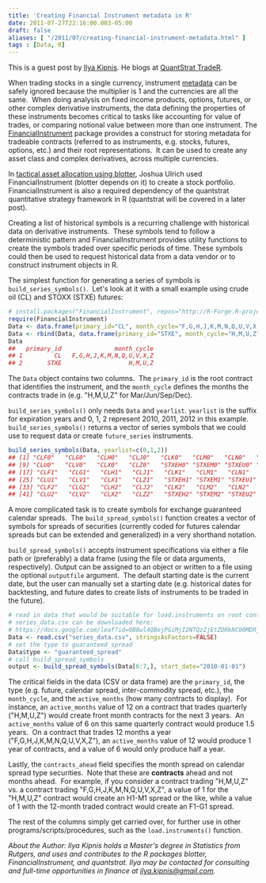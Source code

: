 ```yaml
---
title: 'Creating Financial Instrument metadata in R'
date: 2011-07-27T22:16:00.003-05:00
draft: false
aliases: [ "/2011/07/creating-financial-instrument-metadata.html" ]
tags : [Data, R]
---
```


This is a guest post by [Ilya Kipnis](https://quantstrattrader.wordpress.com/about/). He blogs at [QuantStrat TradeR](https://quantstrattrader.wordpress.com).
  
When trading stocks in a single currency, instrument [metadata](http://en.wikipedia.org/wiki/Metadata) can be safely ignored because the multiplier is 1 and the currencies are all the same.  When doing analysis on fixed income products, options, futures, or other complex derivative instruments, the data defining the properties of these instruments becomes critical to tasks like accounting for value of trades, or comparing notional value between more than one instrument. The [FinancialInstrument](http://r-forge.r-project.org/R/?group_id=316) package provides a construct for storing metadata for tradeable contracts (referred to as instruments, e.g. stocks, futures, options, etc.) and their root representations.  It can be used to create any asset class and complex derivatives, across multiple currencies.   
  
In [tactical asset allocation using blotter](http://blog.fosstrading.com/2009/11/tactical-asset-allocation-using-blotter.html), Joshua Ulrich used FinancialInstrument (blotter depends on it) to create a stock portfolio.  FinancialInstrument is also a required dependency of the quantstrat quantitative strategy framework in R (quantstrat will be covered in a later post).  
  
Creating a list of historical symbols is a recurring challenge with historical data on derivative instruments.  These symbols tend to follow a deterministic pattern and FinancialInstrument provides utility functions to create the symbols traded over specific periods of time. These symbols could then be used to request historical data from a data vendor or to construct instrument objects in R.  
  
The simplest function for generating a series of symbols is `build_series_symbols()`.  Let's look at it with a small example using crude oil (CL) and STOXX (STXE) futures:  
  
```r
# install.packages("FinancialInstrument", repos="http://R-Forge.R-project.org")  
require(FinancialInstrument)  
Data <- data.frame(primary_id="CL", month_cycle="F,G,H,J,K,M,N,Q,U,V,X,Z")  
Data <- rbind(Data, data.frame(primary_id="STXE", month_cycle="H,M,U,Z"))  
Data  
##   primary_id               month_cycle  
## 1         CL   F,G,H,J,K,M,N,Q,U,V,X,Z  
## 2       STXE                   H,M,U,Z  
```
  
The `Data` object contains two columns.  The `primary_id` is the root contract that identifies the instrument, and the `month_cycle` defines the months the contracts trade in (e.g. "H,M,U,Z" for Mar/Jun/Sep/Dec).  
  
`build_series_symbols()` only needs `Data` and `yearlist`. `yearlist` is the suffix for expiration years and 0, 1, 2 represent 2010, 2011, 2012 in this example.  `build_series_symbols()` returns a vector of series symbols that we could use to request data or create `future_series` instruments.  
  
```r
build_series_symbols(Data, yearlist=c(0,1,2))  
## [1] "CLF0"   "CLG0"   "CLH0"   "CLJ0"   "CLK0"   "CLM0"   "CLN0"   "CLQ0"   
## [9] "CLU0"   "CLV0"   "CLX0"   "CLZ0"   "STXEH0" "STXEM0" "STXEU0" "STXEZ0"  
## [17] "CLF1"   "CLG1"   "CLH1"   "CLJ1"   "CLK1"   "CLM1"   "CLN1"   "CLQ1"   
## [25] "CLU1"   "CLV1"   "CLX1"   "CLZ1"   "STXEH1" "STXEM1" "STXEU1" "STXEZ1"  
## [33] "CLF2"   "CLG2"   "CLH2"   "CLJ2"   "CLK2"   "CLM2"   "CLN2"   "CLQ2"   
## [41] "CLU2"   "CLV2"   "CLX2"   "CLZ2"   "STXEH2" "STXEM2" "STXEU2" "STXEZ2"  
```

A more complicated task is to create symbols for exchange guaranteed calendar spreads.  The `build_spread_symbols()` function creates a vector of symbols for spreads of securities (currently coded for futures calendar spreads but can be extended and generalized) in a very shorthand notation.  
  
`build_spread_symbols()` accepts instrument specifications via either a file path or (preferably) a data frame (using the file or data arguments, respectively). Output can be assigned to an object or written to a file using the optional `outputfile` argument.  The default starting date is the current date, but the user can manually set a starting date (e.g. historical dates for backtesting, and future dates to create lists of instruments to be traded in the future).  
  
```r
# read in data that would be suitable for load.instruments on root contracts  
# series_data.csv can be downloaded here:
# https://docs.google.com/leaf?id=0B8wl4QBejPGiMjI2NTQzZjEtZDRkNC00MDRjLWI2ZDgtMzhjOTM5ZGFkYmFk&hl=en_US)"
Data <- read.csv("series_data.csv", stringsAsFactors=FALSE)  
# set the type to guaranteed_spread  
Data$type <- "guaranteed_spread"  
# call build_spread_symbols  
output <- build_spread_symbols(Data[6:7,], start_date="2010-01-01")  
```
  
The critical fields in the data (CSV or data frame) are the `primary_id`, the type (e.g. future, calendar spread, inter-commodity spread, etc.), the `month_cycle`, and the `active_months` (how many contracts to display).  For instance, an `active_months` value of 12 on a contract that trades quarterly ("H,M,U,Z") would create front month contracts for the next 3 years.  An `active_months` value of 6 on this same quarterly contract would produce 1.5 years.  On a contract that trades 12 months a year ("F,G,H,J,K,M,N,Q,U,V,X,Z"), an `active_months` value of 12 would produce 1 year of contracts, and a value of 6 would only produce half a year.  
  
Lastly, the `contracts_ahead` field specifies the month spread on calendar spread type securities.  Note that these are **contracts** ahead and not months ahead.  For example, if you consider a contract trading "H,M,U,Z" vs. a contract trading "F,G,H,J,K,M,N,Q,U,V,X,Z", a value of 1 for the "H,M,U,Z" contract would create an H1-M1 spread or the like, while a value of 1 with the 12-month traded contract would create an F1-G1 spread.  
  
The rest of the columns simply get carried over, for further use in other programs/scripts/procedures, such as the `load.instruments()` function.  
  
_About the Author: Ilya Kipnis holds a Master's degree in Statistics from Rutgers, and uses and contributes to the R packages blotter, FinancialInstrument, and quantstrat. Ilya may be contacted for consulting and full-time opportunities in finance at ilya.kipnis@gmail.com._
